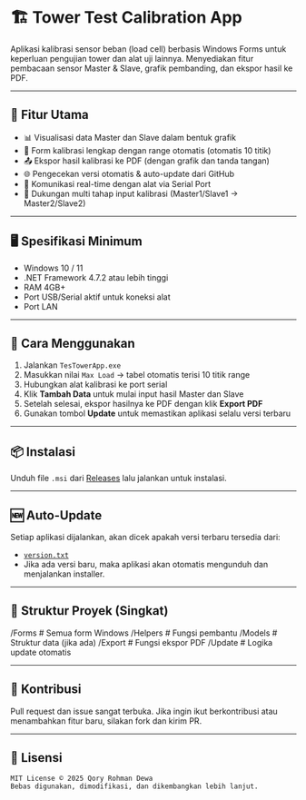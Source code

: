# 🏗️ Tower Test Calibration App

Aplikasi kalibrasi sensor beban (load cell) berbasis Windows Forms untuk keperluan pengujian tower dan alat uji lainnya. Menyediakan fitur pembacaan sensor Master & Slave, grafik pembanding, dan ekspor hasil ke PDF.

---

## 🔧 Fitur Utama

- 📊 Visualisasi data Master dan Slave dalam bentuk grafik
- 📝 Form kalibrasi lengkap dengan range otomatis (otomatis 10 titik)
- 📤 Ekspor hasil kalibrasi ke PDF (dengan grafik dan tanda tangan)
- 🌐 Pengecekan versi otomatis & auto-update dari GitHub
- 🔌 Komunikasi real-time dengan alat via Serial Port
- 👥 Dukungan multi tahap input kalibrasi (Master1/Slave1 → Master2/Slave2)

---

## 🖥️ Spesifikasi Minimum

- Windows 10 / 11
- .NET Framework 4.7.2 atau lebih tinggi
- RAM 4GB+
- Port USB/Serial aktif untuk koneksi alat
- Port LAN

---

## 🚀 Cara Menggunakan

1. Jalankan `TesTowerApp.exe`
2. Masukkan nilai `Max Load` → tabel otomatis terisi 10 titik range
3. Hubungkan alat kalibrasi ke port serial
4. Klik **Tambah Data** untuk mulai input hasil Master dan Slave
5. Setelah selesai, ekspor hasilnya ke PDF dengan klik **Export PDF**
6. Gunakan tombol **Update** untuk memastikan aplikasi selalu versi terbaru

---

## 📦 Instalasi

Unduh file `.msi` dari [Releases](https://github.com/qoryrmnd/towertestprogrambkk/releases) lalu jalankan untuk instalasi.

---

## 🆕 Auto-Update

Setiap aplikasi dijalankan, akan dicek apakah versi terbaru tersedia dari:

- [`version.txt`](https://github.com/qoryrmnd/towertestprogrambkk/blob/main/version.txt)
- Jika ada versi baru, maka aplikasi akan otomatis mengunduh dan menjalankan installer.

---

## 📁 Struktur Proyek (Singkat)

/Forms              # Semua form Windows
/Helpers            # Fungsi pembantu
/Models             # Struktur data (jika ada)
/Export             # Fungsi ekspor PDF
/Update             # Logika update otomatis

---

## 🤝 Kontribusi
Pull request dan issue sangat terbuka.
Jika ingin ikut berkontribusi atau menambahkan fitur baru, silakan fork dan kirim PR.

---

## 📃 Lisensi

```plaintext
MIT License © 2025 Qory Rohman Dewa
Bebas digunakan, dimodifikasi, dan dikembangkan lebih lanjut.
